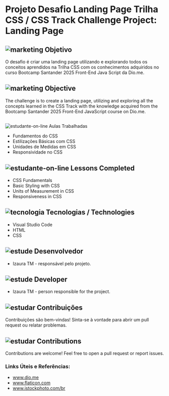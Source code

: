 # Projeto Desafio Landing Page Trilha CSS / CSS Track Challenge Project: Landing Page 

##  ![marketing](https://github.com/user-attachments/assets/427265f3-e3fc-4b0b-a74c-af0479de6693) Objetivo
O desafio é criar uma landing page utilizando e explorando todos os conceitos aprendidos na Trilha CSS com os conhecimentos adquiridos no curso Bootcamp Santander 2025 Front-End Java Script da Dio.me.
## ![marketing](https://github.com/user-attachments/assets/427265f3-e3fc-4b0b-a74c-af0479de6693) Objective
The challenge is to create a landing page, utilizing and exploring all the concepts learned in the CSS Track with the knowledge acquired from the Bootcamp Santander 2025 Front-End JavaScript course on Dio.me.
 ##
 ![estudante-on-line](https://github.com/user-attachments/assets/b4214436-22d0-4153-9f4e-75497979ba3d)
 Aulas Trabalhadas
* Fundamentos do CSS
* Estilizações Básicas com CSS
* Unidades de Medidas em CSS
* Responsividade no CSS 

## ![estudante-on-line](https://github.com/user-attachments/assets/82482a78-0dd5-4edc-93b9-94916e16ad1f) Lessons Completed
* CSS Fundamentals
* Basic Styling with CSS
* Units of Measurement in CSS
* Responsiveness in CSS


## ![tecnologia](https://github.com/user-attachments/assets/b8ed55c1-a49c-4b8f-aca5-90000217d1e6) Tecnologias / Technologies
- Visual Studio Code
- HTML
- CSS
## ![estude](https://github.com/user-attachments/assets/f2f58f4e-c422-49af-8d03-67dfa175a54a) Desenvolvedor
* Izaura TM - responsável pelo projeto.
## ![estude](https://github.com/user-attachments/assets/01dbef2e-88cd-445d-88c4-96fc29c9a45c) Developer
* Izaura TM - person responsible for the project.

## ![estudar](https://github.com/user-attachments/assets/f6c093a1-7bf0-4bc9-978c-ee9f542de545) Contribuições
Contribuições são bem-vindas! Sinta-se à vontade para abrir um pull request ou relatar problemas. 
 
## ![estudar](https://github.com/user-attachments/assets/669a01dd-8cdb-4fa9-aeee-5526f14ed045) Contributions
Contributions are welcome! Feel free to open a pull request or report issues.  

### Links Úteis e Referências: 
- www.dio.me
- www.flaticon.com
- www.istockphoto.com/br 
